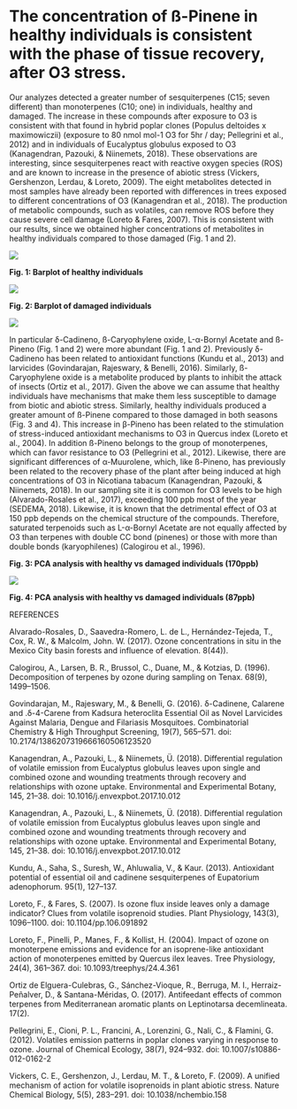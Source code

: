 # The concentration of ß-Pinene in healthy individuals is consistent with the phase of tissue recovery, after O3 stress.

Our analyzes detected a greater number of sesquiterpenes (C15; seven different) than monoterpenes (C10; one) in individuals, healthy and damaged. The increase in these compounds after exposure to O3 is consistent with that found in hybrid poplar clones (Populus deltoides x maximowiczii) (exposure to 80 nmol mol-1 O3 for 5hr / day; Pellegrini et al., 2012) and in individuals of Eucalyptus globulus exposed to O3 (Kanagendran, Pazouki, & Niinemets, 2018). These observations are interesting, since sesquiterpenes react with reactive oxygen species (ROS) and are known to increase in the presence of abiotic stress (Vickers, Gershenzon, Lerdau, & Loreto, 2009).
The eight metabolites detected in most samples have already been reported with differences in trees exposed to different concentrations of O3 (Kanagendran et al., 2018). The production of metabolic compounds, such as volatiles, can remove ROS before they cause severe cell damage (Loreto & Fares, 2007). This is consistent with our results, since we obtained higher concentrations of metabolites in healthy individuals compared to those damaged (Fig. 1 and 2).

![](../2.-METABOLOMICS/outputs/4.1_barplot_images_SS.png)

**Fig. 1: Barplot of healthy individuals**

![](../2.-METABOLOMICS/outputs/4.1_barplot_images_conti.png)

**Fig. 2: Barplot of damaged individuals**

![](../2.-METABOLOMICS/outputs/5.1_PCA_conti_HvsD.png)

In particular δ-Cadineno, ß-Caryophylene oxide, L-α-Bornyl Acetate and ß-Pineno (Fig. 1 and 2) were more abundant (Fig. 1 and 2). Previously δ-Cadineno has been related to antioxidant functions (Kundu et al., 2013) and larvicides (Govindarajan, Rajeswary, & Benelli, 2016). Similarly, ß-Caryophylene oxide is a metabolite produced by plants to inhibit the attack of insects (Ortiz et al., 2017). Given the above we can assume that healthy individuals have mechanisms that make them less susceptible to damage from biotic and abiotic stress.
Similarly, healthy individuals produced a greater amount of ß-Pinene compared to those damaged in both seasons (Fig. 3 and 4). This increase in β-Pineno has been related to the stimulation of stress-induced antioxidant mechanisms to O3 in Quercus index (Loreto et al., 2004). In addition ß-Pineno belongs to the group of monoterpenes, which can favor resistance to O3 (Pellegrini et al., 2012). Likewise, there are significant differences of α-Muurolene, which, like ß-Pineno, has previously been related to the recovery phase of the plant after being induced at high concentrations of O3 in Nicotiana tabacum (Kanagendran, Pazouki, & Niinemets, 2018).
In our sampling site it is common for O3 levels to be high (Alvarado-Rosales et al., 2017), exceeding 100 ppb most of the year (SEDEMA, 2018). Likewise, it is known that the detrimental effect of O3 at 150 ppb depends on the chemical structure of the compounds. Therefore, saturated terpenoids such as L-α-Bornyl Acetate are not equally affected by O3 than terpenes with double CC bond (pinenes) or those with more than double bonds (karyophilenes) (Calogirou et al., 1996). 

**Fig. 3: PCA analysis with healthy vs damaged individuals (170ppb)**

![](../2.-METABOLOMICS/outputs/5.1_PCA_moderated_HvsD.png)

**Fig. 4: PCA analysis with healthy vs damaged individuals (87ppb)**

REFERENCES

Alvarado-Rosales, D., Saavedra-Romero, L. de L., Hernández-Tejeda, T., Cox, R. W., & Malcolm, John. W. (2017). Ozone concentrations in situ in the Mexico City basin forests and influence of elevation. 8(44)).

Calogirou, A., Larsen, B. R., Brussol, C., Duane, M., & Kotzias, D. (1996). Decomposition of terpenes by ozone during sampling on Tenax. 68(9), 1499–1506.

Govindarajan, M., Rajeswary, M., & Benelli, G. (2016). δ-Cadinene, Calarene and .δ-4-Carene from Kadsura heteroclita Essential Oil as Novel Larvicides Against Malaria, Dengue and Filariasis Mosquitoes. Combinatorial Chemistry & High Throughput Screening, 19(7), 565–571. doi: 10.2174/1386207319666160506123520

Kanagendran, A., Pazouki, L., & Niinemets, Ü. (2018). Differential regulation of volatile emission from Eucalyptus globulus leaves upon single and combined ozone and wounding treatments through recovery and relationships with ozone uptake. Environmental and Experimental Botany, 145, 21–38. doi: 10.1016/j.envexpbot.2017.10.012

Kanagendran, A., Pazouki, L., & Niinemets, Ü. (2018). Differential regulation of volatile emission from Eucalyptus globulus leaves upon single and combined ozone and wounding treatments through recovery and relationships with ozone uptake. Environmental and Experimental Botany, 145, 21–38. doi: 10.1016/j.envexpbot.2017.10.012

Kundu, A., Saha, S., Suresh, W., Ahluwalia, V., & Kaur. (2013). Antioxidant potential of essential oil and cadinene sesquiterpenes of Eupatorium adenophorum. 95(1), 127–137.

Loreto, F., & Fares, S. (2007). Is ozone flux inside leaves only a damage indicator? Clues from volatile isoprenoid studies. Plant Physiology, 143(3), 1096–1100. doi: 10.1104/pp.106.091892

Loreto, F., Pinelli, P., Manes, F., & Kollist, H. (2004). Impact of ozone on monoterpene emissions and evidence for an isoprene-like antioxidant action of monoterpenes emitted by Quercus ilex leaves. Tree Physiology, 24(4), 361–367. doi: 10.1093/treephys/24.4.361

Ortiz de Elguera-Culebras, G., Sánchez-Vioque, R., Berruga, M. I., Herraiz-Peñalver, D., & Santana-Méridas, O. (2017). Antifeedant effects of common terpenes from Mediterranean aromatic plants on Leptinotarsa decemlineata. 17(2).

Pellegrini, E., Cioni, P. L., Francini, A., Lorenzini, G., Nali, C., & Flamini, G. (2012). Volatiles emission patterns in poplar clones varying in response to ozone. Journal of Chemical Ecology, 38(7), 924–932. doi: 10.1007/s10886-012-0162-2

Vickers, C. E., Gershenzon, J., Lerdau, M. T., & Loreto, F. (2009). A unified mechanism of action for volatile isoprenoids in plant abiotic stress. Nature Chemical Biology, 5(5), 283–291. doi: 10.1038/nchembio.158

